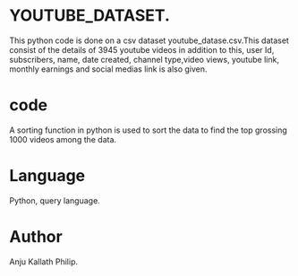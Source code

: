 # YOUTUBE_DATASET.
This python code is done on a csv dataset youtube_datase.csv.This dataset consist of the details of 3945 youtube videos in addition to this, user Id, subscribers, name, date created, channel type,video views, youtube link, monthly earnings and social medias link is also given.

# code
A sorting function in python is used to sort the data to find the top grossing 1000 videos among the data.

# Language
Python, query language.

# Author
Anju Kallath Philip.
